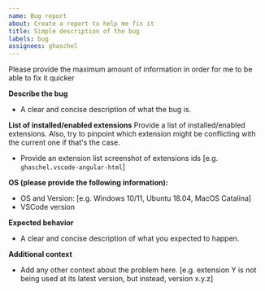 ```yaml
---
name: Bug report
about: Create a report to help me fix it
title: Simple description of the bug
labels: bug
assignees: ghaschel
---
```


Please provide the maximum amount of information in order for me to be able to fix it quicker

**Describe the bug**

- A clear and concise description of what the bug is.

**List of installed/enabled extensions**
Provide a list of installed/enabled extensions. Also, try to pinpoint which extension might be conflicting with the current one if that's the case.

- Provide an extension list screenshot of extensions ids [e.g. `ghaschel.vscode-angular-html`]

**OS (please provide the following information):**

- OS and Version: [e.g. Windows 10/11, Ubuntu 18.04, MacOS Catalina]
- VSCode version

**Expected behavior**

- A clear and concise description of what you expected to happen.

**Additional context**

- Add any other context about the problem here. [e.g. extension Y is not being used at its latest version, but instead, version x.y.z]
